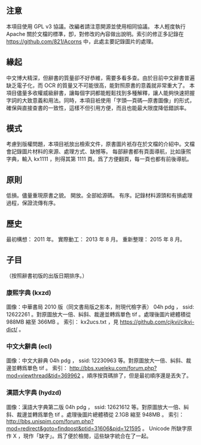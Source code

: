 ## 注意
本項目使用 GPL v3 協議。改編者請注意開源並使用相同協議。
本人輕度執行 Apache 關於文檔的標準，卽，對修改的內容做出說明。索引的修正多記錄在 https://github.com/821/Acorns 中，此處主要記錄圖片的處理。

## 緣起
中文博大精深，但辭書的質量卻不好恭維，需要多看多查。由於目前中文辭書普遍缺乏電子化，而 OCR 的質量又不可能很高，能對照原書的意義就非常重大了。
本項目儘量多收權威級辭書，讓每個字詞都能輕鬆找到多種解釋，讓人能夠快速把握字詞的大致意義和用法。同時，本項目衹使用「字頭—頁碼—原書圖像」的形式，確保與直接查書的一致性，這樣不但引用方便，而且也能最大限度降低錯誤率。

## 模式
考慮到版權問題，本項目衹放出檢索文件，原書圖片衹存在於文檔的介紹中。文檔會記錄圖片材料的來源、處理方式、缺憾等。
每部辭書都有頁面導航，比如康煕字典，輸入 kx1111 ，則得其第 1111 頁。爲了方便翻頁，每一頁也都有前後導航。

## 原則
低損。儘量重現原書之貌。
開放。全部給源碼。
有序。記錄材料源頭和有損處理過程，保證流傳有序。

## 歷史
最初構想： 2011 年。
實際動工： 2013 年 8 月。
重新整理： 2015 年 8 月。

## 子目
（按照辭書初版的出版日期排序。）

### 康煕字典 (kxzd)
圖像：中華書局 2010 版（同文書局版之影本，附現代檢字表） 04h pdg ， ssid: 12622261 。對原圖放大一倍、糾斜、裁邊並轉爲單色 tif 。處理後圖片總體積從 988MB 縮至 366MB 。
索引： kx2ucs.txt ，見 https://github.com/cjkvi/cjkvi-dict/ 。

### 中文大辭典 (ecl)
圖像：中文大辭典 04h pdg ， ssid: 12230963 等。對原圖放大一倍、糾斜、裁邊並轉爲單色 tif 。
索引： http://bbs.xueleku.com/forum.php?mod=viewthread&tid=369962 。順序按頁碼排了，但是最初順序還是丟失了。

### 漢語大字典 (hydzd)
圖像：漢語大字典第二版 04h pdg ， ssid: 12621612 等。對原圖放大一倍、糾斜、裁邊並轉爲單色 tif 。處理後圖片總體積從 2.1GB 縮至 948MB 。
索引： http://bbs.unispim.com/forum.php?mod=redirect&goto=findpost&ptid=31606&pid=121595 。 Unicode 所缺字原作 X ，現作「缺字」。爲了便於檢閱，這些缺字統合在了一起。
